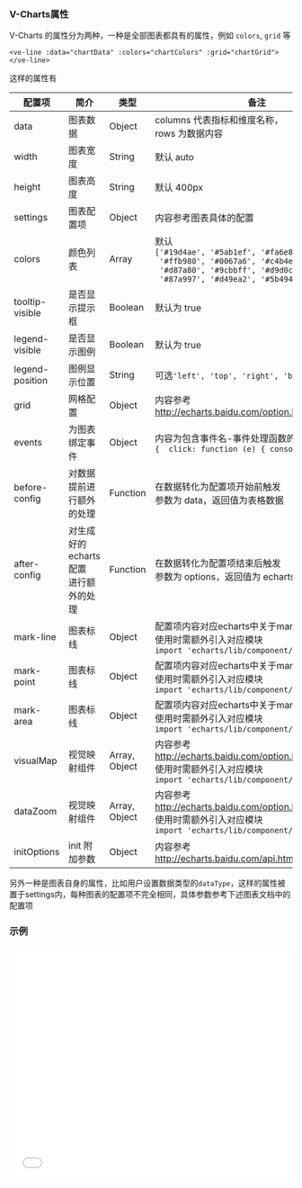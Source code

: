### V-Charts属性

V-Charts 的属性分为两种，一种是全部图表都具有的属性，例如 `colors`, `grid` 等

`<ve-line :data="chartData" :colors="chartColors" :grid="chartGrid"></ve-line>`

这样的属性有

| 配置项 | 简介 | 类型 | 备注 |
| --- | --- | --- | --- |
| data | 图表数据 | Object | columns 代表指标和维度名称，<br>rows 为数据内容 |
| width | 图表宽度 | String | 默认 auto |
| height | 图表高度 | String | 默认 400px |
| settings | 图表配置项 | Object | 内容参考图表具体的配置 |
| colors | 颜色列表 | Array | 默认<br>`['#19d4ae', '#5ab1ef', '#fa6e86',`<br>` '#ffb980', '#0067a6', '#c4b4e4',`<br>` '#d87a80', '#9cbbff', '#d9d0c7',`<br>` '#87a997', '#d49ea2', '#5b4947']` |
| tooltip-visible | 是否显示提示框 | Boolean | 默认为 true |
| legend-visible | 是否显示图例 | Boolean | 默认为 true |
| legend-position | 图例显示位置 | String | 可选`'left', 'top', 'right', 'bottom'` |
| grid | 网格配置 | Object | 内容参考<br>http://echarts.baidu.com/option.html#grid |
| events | 为图表绑定事件 | Object | 内容为包含事件名-事件处理函数的对象，例如<br>`{  click: function (e) { console.log(e) }}` |
| before-config | 对数据提前进行额外的处理 | Function | 在数据转化为配置项开始前触发<br>参数为 data，返回值为表格数据 |
| after-config | 对生成好的echarts配置<br>进行额外的处理 | Function | 在数据转化为配置项结束后触发<br>参数为 options，返回值为 echarts 配置 |
| mark-line | 图表标线 | Object | 配置项内容对应echarts中关于markLine的部分<br>使用时需额外引入对应模块<br>`import 'echarts/lib/component/markLine'` | 
| mark-point | 图表标线 | Object | 配置项内容对应echarts中关于markPoint的部分<br>使用时需额外引入对应模块<br>`import 'echarts/lib/component/markPoint'` | 
| mark-area | 图表标线 | Object | 配置项内容对应echarts中关于markArea的部分<br>使用时需额外引入对应模块<br>`import 'echarts/lib/component/markAreae'` | 
| visualMap | 视觉映射组件 | Array, Object | 内容参考<br>http://echarts.baidu.com/option.html#visualMap<br>使用时需额外引入对应模块<br>`import 'echarts/lib/component/visualMap'` | 
| dataZoom | 视觉映射组件 | Array, Object | 内容参考<br>http://echarts.baidu.com/option.html#dataZoom<br>使用时需额外引入对应模块<br>`import 'echarts/lib/component/dataZoom'` |
| initOptions | init 附加参数 | Object | 内容参考<br>http://echarts.baidu.com/api.html#echarts.init |

另外一种是图表自身的属性，比如用户设置数据类型的`dataType`，这样的属性被置于settings内，每种图表的配置项不完全相同，具体参数参考下述图表文档中的配置项

> 

### 示例

<iframe width="100%" height="415" src="//jsfiddle.net/vue_echarts/he1u3j75/14/embedded/result,html,js/?bodyColor=fff" allowfullscreen="allowfullscreen" frameborder="0"></iframe>
